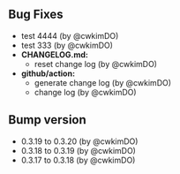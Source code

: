 ## Bug Fixes
* test 4444 (by @cwkimDO)
* test 333 (by @cwkimDO)
* **CHANGELOG.md:**
  * reset change log (by @cwkimDO)
* **github/action:**
  * generate change log (by @cwkimDO)
  * change log (by @cwkimDO)

## Bump version
* 0.3.19 to 0.3.20 (by @cwkimDO)
* 0.3.18 to 0.3.19 (by @cwkimDO)
* 0.3.17 to 0.3.18 (by @cwkimDO)

